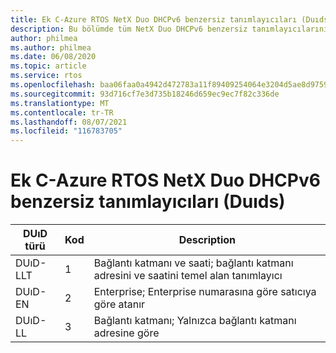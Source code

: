 ```yaml
---
title: Ek C-Azure RTOS NetX Duo DHCPv6 benzersiz tanımlayıcıları (Duıds)
description: Bu bölümde tüm NetX Duo DHCPv6 benzersiz tanımlayıcılarının (Duıds) açıklaması yer almaktadır
author: philmea
ms.author: philmea
ms.date: 06/08/2020
ms.topic: article
ms.service: rtos
ms.openlocfilehash: baa06faa0a4942d472783a11f89409254064e3204d5ae8d9759977cf3b14ef53
ms.sourcegitcommit: 93d716cf7e3d735b18246d659ec9ec7f82c336de
ms.translationtype: MT
ms.contentlocale: tr-TR
ms.lasthandoff: 08/07/2021
ms.locfileid: "116783705"
---
```

# <a name="appendix-c---azure-rtos-netx-duo-dhcpv6-unique-identifiers-duids"></a>Ek C-Azure RTOS NetX Duo DHCPv6 benzersiz tanımlayıcıları (Duıds)

| DUıD türü              | Kod            | Description |
| ------------------- | ------------------- | --------------- |
| DUıD-LLT | 1 | Bağlantı katmanı ve saati; bağlantı katmanı adresini ve saatini temel alan tanımlayıcı |
| DUıD-EN | 2 | Enterprise; Enterprise numarasına göre satıcıya göre atanır |
| DUıD-LL | 3 | Bağlantı katmanı; Yalnızca bağlantı katmanı adresine göre| 